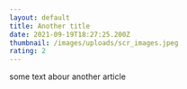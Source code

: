 ```yaml
---
layout: default
title: Another title
date: 2021-09-19T18:27:25.200Z
thumbnail: /images/uploads/scr_images.jpeg
rating: 2
---
```

some text abour another article